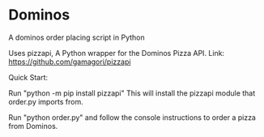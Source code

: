 # Dominos
A dominos order placing script in Python

Uses pizzapi, A Python wrapper for the Dominos Pizza API. Link: https://github.com/gamagori/pizzapi

Quick Start:

  Run "python -m pip install pizzapi"
  This will install the pizzapi module that order.py imports from.
  
  Run "python order.py" and follow the console instructions to order a pizza from Dominos.
